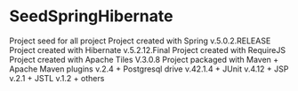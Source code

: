# SeedSpringHibernate
Project seed for all project
Project created with Spring v.5.0.2.RELEASE
Project created with Hibernate v.5.2.12.Final
Project created with RequireJS
Project created with Apache Tiles V.3.0.8
Project packaged with Maven 
        + Apache Maven plugins v.2.4
        + Postgresql drive v.42.1.4
        + JUnit v.4.12
        + JSP v.2.1
        + JSTL v.1.2
        + others
